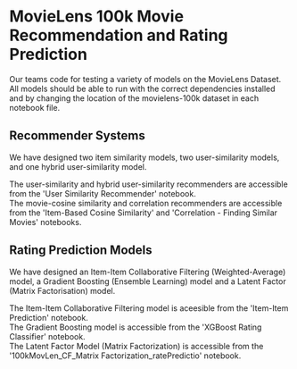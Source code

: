 # MovieLens 100k Movie Recommendation and Rating Prediction
Our teams code for testing a variety of models on the MovieLens Dataset.
All models should be able to run with the correct dependencies installed and by changing the location of the movielens-100k dataset in each notebook file.

## Recommender Systems
We have designed two item similarity models, two user-similarity models, and one hybrid user-similarity model.

The user-similarity and hybrid user-similarity recommenders are accessible from the 'User Similarity Recommender' notebook.\
The movie-cosine similarity and correlation recommenders are accessible from the 'Item-Based Cosine Similarity' and 'Correlation - Finding Similar Movies' notebooks.

## Rating Prediction Models
We have designed an Item-Item Collaborative Filtering (Weighted-Average) model, a Gradient Boosting (Ensemble Learning) model and a Latent Factor (Matrix Factorisation) model.

The Item-Item Collaborative Filtering model is aceesible from the 'Item-Item Prediction' notebook. \
The Gradient Boosting model is accessible from the 'XGBoost Rating Classifier' notebook.\
The Latent Factor Model (Matrix Factorization) is accessible from the '100kMovLen_CF_Matrix Factorization_ratePredictio' notebook.
